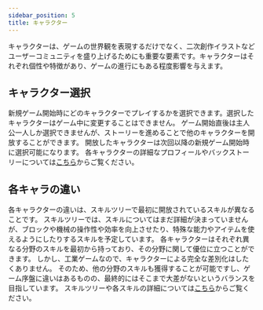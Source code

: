 ```yaml
---
sidebar_position: 5
title: キャラクター
---
```


キャラクターは、ゲームの世界観を表現するだけでなく、二次創作イラストなどユーザーコミュニティを盛り上げるためにも重要な要素です。キャラクターはそれぞれ個性や特徴があり、ゲームの進行にもある程度影響を与えます。

## キャラクター選択
新規ゲーム開始時にどのキャラクターでプレイするかを選択できます。選択したキャラクターはゲーム中に変更することはできません。
ゲーム開始直後は主人公一人しか選択できませんが、ストーリーを進めることで他のキャラクターを開放することができます。
開放したキャラクターは次回以降の新規ゲーム開始時に選択可能になります。
各キャラクターの詳細なプロフィールやバックストーリーについては[こちら](/docs/gdd/character/about)からご覧ください。

## 各キャラの違い
各キャラクターの違いは、スキルツリーで最初に開放されているスキルが異なることです。
スキルツリーでは、スキルについてはまだ詳細が決まっていませんが、ブロックや機械の操作性や効率を向上させたり、特殊な能力やアイテムを使えるようにしたりするスキルを予定しています。
各キャラクターはそれぞれ異なる分野のスキルを最初から持っており、その分野に関して優位に立つことができます。
しかし、工業ゲームなので、キャラクターによる完全な差別化はしたくありません。
そのため、他の分野のスキルも獲得することが可能ですし、ゲーム序盤に違いはあるものの、最終的にはそこまで大差がないというバランスを目指しています。
スキルツリーや各スキルの詳細については[こちら](/docs/gdd/gamesystem/skill)からご覧ください。